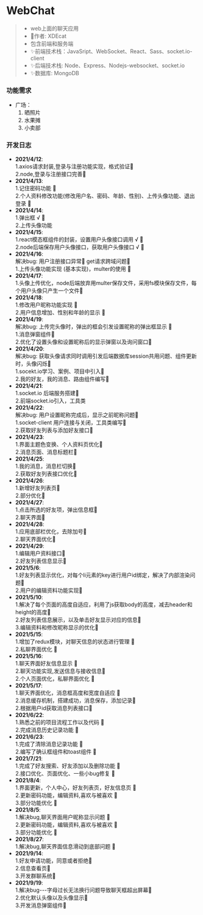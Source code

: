 # WebChat
>* web上面的聊天应用
>* 🍉作者: XDEcat
>* 包含前端和服务端
>* ✨前端技术栈：JavaSript、WebSocket、React、Sass、socket.io-client
>* ✨后端技术栈: Node、Express、Nodejs-websocket、socket.io
>* ✨数据库: MongoDB
### 功能需求
* 广场：<br/>
  1. 晒照片
  2. 水果摊
  3. 小卖部
### 开发日志
* **2021/4/12**:<br/>
  1.axios请求封装,登录与注册功能实现，格式验证🍗<br/>
  2.node,登录与注册接口完善🍗
* **2021/4/13**:<br/>
  1.记住密码功能 🍗 <br/>
  2.个人资料修改功能(修改用户名、密码、年龄、性别)、上传头像功能、退出登录 🍖
* **2021/4/14**:<br/>
  1.弹出框 √ 🍗<br/>
  2.上传头像功能
* **2021/4/15**:<br/>
  1.react模态框组件的封装，设置用户头像接口调用 √ 🍖<br/>
  2.node后端保存用户头像接口，获取用户头像接口 √ 🍖<br/>
* **2021/4/16**:<br/>
  解决bug: 用户注册接口异常🍗 get请求跨域问题🍗<br/>
  1.上传头像功能实现 (基本实现)，multer的使用 🍗
* **2021/4/17**:<br/>
  1.头像上传优化，node后端放弃用multer保存文件，采用fs模块保存文件，每个用户头像只产生一个文件🍗
* **2021/4/18**:<br/>
  1.修改用户昵称功能实现 🍗 <br/>
  2.用户信息增加、性别和年龄的显示 🍗
* **2021/4/19**:<br/>
  解决bug: 上传完头像时，弹出的框会引发设置昵称的弹出框显示 🍗<br/>
  1.消息弹窗组件🍗<br/>
  2.优化了设置头像和设置昵称后的显示弹窗以及询问窗口🍗
* **2021/4/20**:<br/>
  解决bug: 获取头像请求同时调用引发后端数据库session共用问题、组件更新时，头像闪烁🍗<br/>
  1.socekt.io学习、案例、项目中引入🍗<br/>
  2.我的好友，我的消息、路由组件编写🍗
* **2021/4/21**:<br/>
  1.socket.io 后端服务搭建🍗<br/>
  2.前端socket.io引入，工具类
* **2021/4/22**:<br/>
  解决bug: 用户设置昵称完成后，显示之前昵称问题🍗<br/>
  1.socket-client 用户连接与关闭，工具类编写🍗<br/>
  2.获取好友列表与添加好友接口🍗
* **2021/4/23**:<br/>
  1.界面主题色变换、个人资料页优化🍗<br/>
  2.消息页面、消息标题栏🍗
* **2021/4/25**:<br/>
  1.我的消息，消息栏切换🍗<br/>
  2.获取好友列表接口优化🍗
* **2021/4/26**:<br/>
  1.新增好友列表页🍗<br/>
  2.部分优化🍗
* **2021/4/27**:<br/>
  1.点击所选的好友项，弹出信息框🍗<br/>
  2.聊天界面🍗
* **2021/4/28**:<br/>
  1.应用底部栏优化，去除加号🍗<br/>
  2.聊天界面优化🍗
* **2021/4/29**:<br/>
  1.编辑用户资料接口🍗<br/>
  2.好友列表信息显示🍗
* **2021/5/6**:<br/>
  1.好友列表显示优化，对每个li元素的key进行用户id绑定，解决了内部渲染问题🍗<br/>
  2.用户的编辑资料功能实现🍗
* **2021/5/10**:<br/>
  1.解决了每个页面的高度自适应，利用了js获取body的高度，减去header和height的高度🍗<br/>
  2.好友列表信息展示，以及单击好友显示对应的信息🍗<br>
  3.编辑资料和修改昵称显示的优化🍗
* **2021/5/15**:<br/>
  1.增加了redux模块，对聊天信息的状态进行管理 🍗<br/>
  2.私聊界面优化 🍗
* **2021/5/16**:<br/>
  1.聊天界面好友信息显示 🍗<br/>
  2.聊天功能实现,发送信息与接收信息🍗<br/>
  2.个人页面优化，私聊界面优化 🍗
* **2021/5/17**:<br/>
  1.聊天界面优化，消息框高度和宽度自适应 🍗<br/>
  2.消息缓存机制，搭建成功，消息保存，添加记录🍗<br/>
  2.根据用户id获取消息列表接口🍗
* **2021/6/22**:<br/>
  1.熟悉之前的项目流程工作以及代码 🍗<br/>
  2.完成消息历史记录功能 🍗<br/>
* **2021/6/23**:<br/>
  1.完成了清除消息记录功能 🍗<br/>
  2.编写了确认框组件和toast组件 🍗<br/>
* **2021/7/21**:<br/>
  1.完成了好友搜索、好友添加以及删除功能 🍗<br/>
  2.接口优化、页面优化、一些小bug修复 🍗<br/>
* **2021/8/4**:<br/>
  1.界面更新，个人中心，好友列表页，好友信息页 🍗<br/>
  2.更新密码功能，编辑资料,喜欢与被喜欢 🍗<br/>
  3.部分功能优化 🍗<br/>
* **2021/8/5**:<br/>
  1.解决bug,聊天界面用户昵称显示问题 🍗<br/>
  2.更新密码功能，编辑资料,喜欢与被喜欢 🍗<br/>
  3.部分功能优化 🍗<br/>
* **2021/8/27**:<br/>
  1.解决bug,聊天界面信息滑动到底部问题 🍗<br/>
* **2021/9/14**:<br/>
  1.好友申请功能，同意或者拒绝🍗<br/>
  2.信息查看页🍗<br/>
  3.开发群聊系统🍗<br/>
* **2021/9/19**:<br/>
  1.解决bug---字母过长无法换行问题导致聊天框超出屏幕🍗<br/>
  2.优化默认头像以及头像显示🍗<br/>
  3.开发消息弹窗组件🍗<br/>